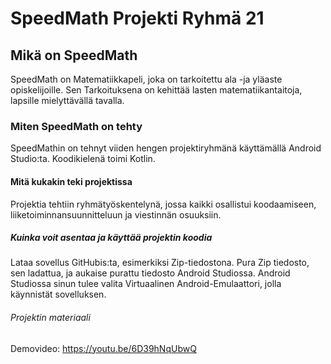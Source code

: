 # SpeedMath Projekti Ryhmä 21
## Mikä on SpeedMath
SpeedMath on Matematiikkapeli, joka on tarkoitettu ala -ja yläaste opiskelijoille. Sen Tarkoituksena on kehittää lasten matematiikantaitoja, lapsille mielyttävällä tavalla.
### Miten SpeedMath on tehty
SpeedMathin on tehnyt viiden hengen projektiryhmänä käyttämällä Android Studio:ta. Koodikielenä toimi Kotlin.
#### Mitä kukakin teki projektissa
Projektia tehtiin ryhmätyöskentelynä, jossa kaikki osallistui koodaamiseen, liiketoiminnansuunnitteluun ja viestinnän osuuksiin.
##### Kuinka voit asentaa ja käyttää projektin koodia
Lataa sovellus GitHubis:ta, esimerkiksi Zip-tiedostona. Pura Zip tiedosto, sen ladattua, ja aukaise purattu tiedosto Android Studiossa. Android Studiossa sinun tulee valita Virtuaalinen Android-Emulaattori, jolla käynnistät sovelluksen.
###### Projektin materiaali
Demovideo: https://youtu.be/6D39hNqUbwQ